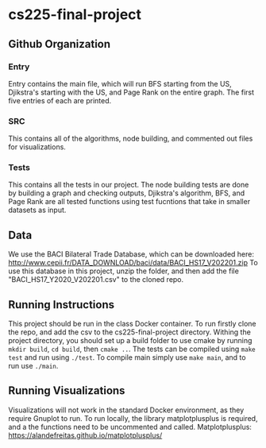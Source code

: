 # cs225-final-project


## Github Organization


### Entry

Entry contains the main file, which will run BFS starting from the US, Djikstra's starting with the US, and Page Rank on the entire graph. The first five entries of each are printed.

### SRC
This contains all of the algorithms, node building, and commented out files for visualizations.

### Tests
This contains all the tests in our project. The node building tests are done by building a graph and checking outputs, Djikstra's algorithm, BFS, and Page Rank are all tested functions using test fucntions that take in smaller datasets as input.

## Data
We use the BACI Bilateral Trade Database, which can be downloaded here: http://www.cepii.fr/DATA_DOWNLOAD/baci/data/BACI_HS17_V202201.zip
To use this database in this project, unzip the folder, and then add the file "BACI_HS17_Y2020_V202201.csv" to the cloned repo.

## Running Instructions
This project should be run in the class Docker container. To run firstly clone the repo, and add the csv to the cs225-final-project directory. Withing the project directory, you should set up a build folder to use cmake by running `mkdir build`, `cd build`, then `cmake ..`. The tests can be compiled using `make test` and run using `./test`. To compile main simply use `make main`, and to run use `./main`.

## Running Visualizations
Visualizations will not work in the standard Docker environment, as they require Gnuplot to run. To run locally, the library matplotplusplus is required, and a the functions need to be uncommented and called. Matplotplusplus: https://alandefreitas.github.io/matplotplusplus/
